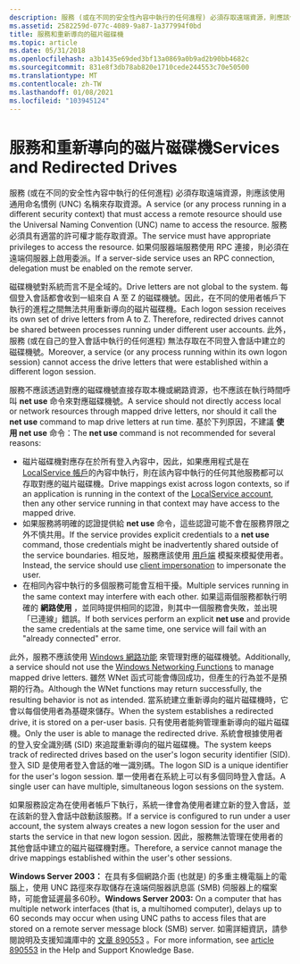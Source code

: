 ```yaml
---
description: 服務 (或在不同的安全性內容中執行的任何進程) 必須存取遠端資源，則應該使用通用命名慣例 (UNC) 名稱來存取資源。
ms.assetid: 2582259d-077c-4089-9a87-1a377994f0bd
title: 服務和重新導向的磁片磁碟機
ms.topic: article
ms.date: 05/31/2018
ms.openlocfilehash: a3b1435e69ded3bf13a0869a0b9ad2b90bb4682c
ms.sourcegitcommit: 831e8f3db78ab820e1710cede244553c70e50500
ms.translationtype: MT
ms.contentlocale: zh-TW
ms.lasthandoff: 01/08/2021
ms.locfileid: "103945124"
---
```

# <a name="services-and-redirected-drives"></a><span data-ttu-id="3cd4b-103">服務和重新導向的磁片磁碟機</span><span class="sxs-lookup"><span data-stu-id="3cd4b-103">Services and Redirected Drives</span></span>

<span data-ttu-id="3cd4b-104">服務 (或在不同的安全性內容中執行的任何進程) 必須存取遠端資源，則應該使用通用命名慣例 (UNC) 名稱來存取資源。</span><span class="sxs-lookup"><span data-stu-id="3cd4b-104">A service (or any process running in a different security context) that must access a remote resource should use the Universal Naming Convention (UNC) name to access the resource.</span></span> <span data-ttu-id="3cd4b-105">服務必須具有適當的許可權才能存取資源。</span><span class="sxs-lookup"><span data-stu-id="3cd4b-105">The service must have appropriate privileges to access the resource.</span></span> <span data-ttu-id="3cd4b-106">如果伺服器端服務使用 RPC 連接，則必須在遠端伺服器上啟用委派。</span><span class="sxs-lookup"><span data-stu-id="3cd4b-106">If a server-side service uses an RPC connection, delegation must be enabled on the remote server.</span></span>

<span data-ttu-id="3cd4b-107">磁碟機號對系統而言不是全域的。</span><span class="sxs-lookup"><span data-stu-id="3cd4b-107">Drive letters are not global to the system.</span></span> <span data-ttu-id="3cd4b-108">每個登入會話都會收到一組來自 A 至 Z 的磁碟機號。因此，在不同的使用者帳戶下執行的進程之間無法共用重新導向的磁片磁碟機。</span><span class="sxs-lookup"><span data-stu-id="3cd4b-108">Each logon session receives its own set of drive letters from A to Z. Therefore, redirected drives cannot be shared between processes running under different user accounts.</span></span> <span data-ttu-id="3cd4b-109">此外，服務 (或在自己的登入會話中執行的任何進程) 無法存取在不同登入會話中建立的磁碟機號。</span><span class="sxs-lookup"><span data-stu-id="3cd4b-109">Moreover, a service (or any process running within its own logon session) cannot access the drive letters that were established within a different logon session.</span></span>

<span data-ttu-id="3cd4b-110">服務不應該透過對應的磁碟機號直接存取本機或網路資源，也不應該在執行時間呼叫 **net use** 命令來對應磁碟機號。</span><span class="sxs-lookup"><span data-stu-id="3cd4b-110">A service should not directly access local or network resources through mapped drive letters, nor should it call the **net use** command to map drive letters at run time.</span></span> <span data-ttu-id="3cd4b-111">基於下列原因，不建議 **使用 net use** 命令：</span><span class="sxs-lookup"><span data-stu-id="3cd4b-111">The **net use** command is not recommended for several reasons:</span></span>

-   <span data-ttu-id="3cd4b-112">磁片磁碟機對應存在於所有登入內容中，因此，如果應用程式是在 [LocalService 帳戶](localservice-account.md)的內容中執行，則在該內容中執行的任何其他服務都可以存取對應的磁片磁碟機。</span><span class="sxs-lookup"><span data-stu-id="3cd4b-112">Drive mappings exist across logon contexts, so if an application is running in the context of the [LocalService account](localservice-account.md), then any other service running in that context may have access to the mapped drive.</span></span>
-   <span data-ttu-id="3cd4b-113">如果服務將明確的認證提供給 **net use** 命令，這些認證可能不會在服務界限之外不慎共用。</span><span class="sxs-lookup"><span data-stu-id="3cd4b-113">If the service provides explicit credentials to a **net use** command, those credentials might be inadvertently shared outside of the service boundaries.</span></span> <span data-ttu-id="3cd4b-114">相反地，服務應該使用 [用戶端](/windows/desktop/SecAuthZ/client-impersonation) 模擬來模擬使用者。</span><span class="sxs-lookup"><span data-stu-id="3cd4b-114">Instead, the service should use [client impersonation](/windows/desktop/SecAuthZ/client-impersonation) to impersonate the user.</span></span>
-   <span data-ttu-id="3cd4b-115">在相同內容中執行的多個服務可能會互相干擾。</span><span class="sxs-lookup"><span data-stu-id="3cd4b-115">Multiple services running in the same context may interfere with each other.</span></span> <span data-ttu-id="3cd4b-116">如果這兩個服務都執行明確的 **網路使用** ，並同時提供相同的認證，則其中一個服務會失敗，並出現「已連線」錯誤。</span><span class="sxs-lookup"><span data-stu-id="3cd4b-116">If both services perform an explicit **net use** and provide the same credentials at the same time, one service will fail with an "already connected" error.</span></span>

<span data-ttu-id="3cd4b-117">此外，服務不應該使用 [Windows 網路功能](/windows/desktop/WNet/windows-networking-functions) 來管理對應的磁碟機號。</span><span class="sxs-lookup"><span data-stu-id="3cd4b-117">Additionally, a service should not use the [Windows Networking Functions](/windows/desktop/WNet/windows-networking-functions) to manage mapped drive letters.</span></span> <span data-ttu-id="3cd4b-118">雖然 WNet 函式可能會傳回成功，但產生的行為並不是預期的行為。</span><span class="sxs-lookup"><span data-stu-id="3cd4b-118">Although the WNet functions may return successfully, the resulting behavior is not as intended.</span></span> <span data-ttu-id="3cd4b-119">當系統建立重新導向的磁片磁碟機時，它會以每個使用者為基礎來儲存。</span><span class="sxs-lookup"><span data-stu-id="3cd4b-119">When the system establishes a redirected drive, it is stored on a per-user basis.</span></span> <span data-ttu-id="3cd4b-120">只有使用者能夠管理重新導向的磁片磁碟機。</span><span class="sxs-lookup"><span data-stu-id="3cd4b-120">Only the user is able to manage the redirected drive.</span></span> <span data-ttu-id="3cd4b-121">系統會根據使用者的登入安全識別碼 (SID) 來追蹤重新導向的磁片磁碟機。</span><span class="sxs-lookup"><span data-stu-id="3cd4b-121">The system keeps track of redirected drives based on the user's logon security identifier (SID).</span></span> <span data-ttu-id="3cd4b-122">登入 SID 是使用者登入會話的唯一識別碼。</span><span class="sxs-lookup"><span data-stu-id="3cd4b-122">The logon SID is a unique identifier for the user's logon session.</span></span> <span data-ttu-id="3cd4b-123">單一使用者在系統上可以有多個同時登入會話。</span><span class="sxs-lookup"><span data-stu-id="3cd4b-123">A single user can have multiple, simultaneous logon sessions on the system.</span></span>

<span data-ttu-id="3cd4b-124">如果服務設定為在使用者帳戶下執行，系統一律會為使用者建立新的登入會話，並在該新的登入會話中啟動該服務。</span><span class="sxs-lookup"><span data-stu-id="3cd4b-124">If a service is configured to run under a user account, the system always creates a new logon session for the user and starts the service in that new logon session.</span></span> <span data-ttu-id="3cd4b-125">因此，服務無法管理在使用者的其他會話中建立的磁片磁碟機對應。</span><span class="sxs-lookup"><span data-stu-id="3cd4b-125">Therefore, a service cannot manage the drive mappings established within the user's other sessions.</span></span>

<span data-ttu-id="3cd4b-126">**Windows Server 2003：** 在具有多個網路介面 (也就是) 的多重主機電腦上的電腦上，使用 UNC 路徑來存取儲存在遠端伺服器訊息區 (SMB) 伺服器上的檔案時，可能會延遲最多60秒。</span><span class="sxs-lookup"><span data-stu-id="3cd4b-126">**Windows Server 2003:** On a computer that has multiple network interfaces (that is, a multihomed computer), delays up to 60 seconds may occur when using UNC paths to access files that are stored on a remote server message block (SMB) server.</span></span> <span data-ttu-id="3cd4b-127">如需詳細資訊，請參閱說明及支援知識庫中的 [文章 890553](https://support.microsoft.com/kb/890553) 。</span><span class="sxs-lookup"><span data-stu-id="3cd4b-127">For more information, see [article 890553](https://support.microsoft.com/kb/890553) in the Help and Support Knowledge Base.</span></span>

 

 
